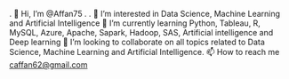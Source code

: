 . 👋 Hi, I’m @Affan75
.
. 👀 I’m interested in Data Science, Machine Learning and Artificial Intelligence
 🌱 I’m currently learning Python, Tableau, R, MySQL, Azure, Apache, Sapark, Hadoop, SAS, Artificial intelligence and Deep learning
 💞️ I’m looking to collaborate on all topics related to Data Science, Machine Learning and Artificial Intelligence.
 📫 How to reach me caffan62@gmail.com
